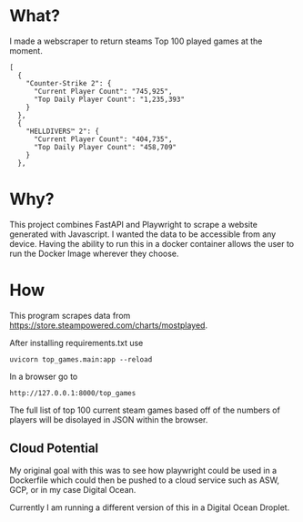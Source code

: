 # What?
I made a webscraper to return steams Top 100 played games at the moment.

```
[
  {
    "Counter-Strike 2": {
      "Current Player Count": "745,925",
      "Top Daily Player Count": "1,235,393"
    }
  },
  {
    "HELLDIVERS™ 2": {
      "Current Player Count": "404,735",
      "Top Daily Player Count": "458,709"
    }
  },
```

# Why?
This project combines FastAPI and Playwright to scrape a website generated with Javascript. I wanted the data to be accessible from any device. Having the ability to run this in a docker container
allows the user to run the Docker Image wherever they choose.

# How
This program scrapes data from <https://store.steampowered.com/charts/mostplayed>. 

After installing requirements.txt use 
```
uvicorn top_games.main:app --reload
```

In a browser go to
```
http://127.0.0.1:8000/top_games 
```
The full list of top 100 current steam games based off of the numbers of players will be disolayed in JSON within the browser.

## Cloud Potential
My original goal with this was to see how playwright could be used in a Dockerfile which could then be pushed to a cloud service such as ASW, GCP, or in my case Digital Ocean.

Currently I am running a different version of this in a Digital Ocean Droplet.

